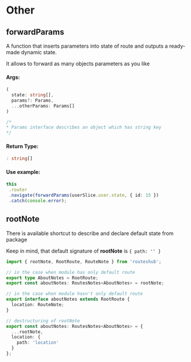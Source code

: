 # Other

## forwardParams

A function that inserts parameters into state of route and outputs a ready-made dynamic state.

It allows to forward as many objects parameters as you like

#### Args:

```typescript
(
  state: string[],
  params?: Params,
  ...otherParams: Params[]
)

/*
* Params interface describes an object which has string key
*/
```

####  Return Type:

```typescript
: string[]
```

#### Use example:

```typescript
this
 .router
 .navigate(forwardParams(userSlice.user.state, { id: 15 })
 .catch(console.error);
```



## rootNote

There is available shortcut to describe and declare default state from package

Keep in mind, that default signature of **rootNote** is `{ path: '' }` 

```typescript
import { rootNote, RootRoute, RouteNote } from 'routeshub';

// in the case when module has only default route
export type AboutNotes = RootRoute;
export const aboutNotes: RoutesNotes<AboutNotes> = rootNote;

// in the case when module hasn't only default route
export interface aboutNotes extends RootRoute {
  location: RouteNote;
}

// destructuring of rootNote
export const aboutNotes: RoutesNotes<AboutNotes> = {
  ...rootNote,
  location: {
    path: 'location'
  }
};
```



